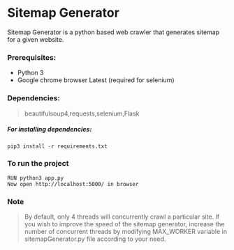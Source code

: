 # Sitemap Generator
Sitemap Generator is a python based web crawler that generates sitemap for a given website.

### Prerequisites:
* Python 3
* Google chrome browser Latest (required for selenium)

### Dependencies:
>beautifulsoup4,requests,selenium,Flask

##### For installing dependencies:
    pip3 install -r requirements.txt

### To run the project 
    RUN python3 app.py 
    Now open http://localhost:5000/ in browser

### Note
>By default, only 4 threads will concurrently crawl a particular site. If you wish to improve the speed of the sitemap generator, increase the number of concurrent threads by modifying MAX_WORKER variable in sitemapGenerator.py file according to your need.